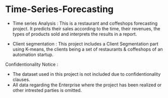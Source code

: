 # Time-Series-Forecasting

- Time series Analysis : 
This is a restaurant and coffeshops forecasting project. It predicts their sales according to the time, their revenues, the types of products sold and interprets the results in a report.

- Client segmentation :
This project includes a Client Segmentation part using K-means, the clients being a set of restaurants & coffeshops of an automation startup.

Confidentionality Notice :
- The dataset used in this project is not included due to confidentionality clauses.
- All data regarding the Enterprise where the project has been realized or other intrested parties is omitted.
